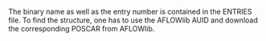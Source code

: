The binary name as well as the entry number is contained in the ENTRIES file. To find the structure, one has to use the AFLOWlib AUID and download the corresponding POSCAR from AFLOWlib.
